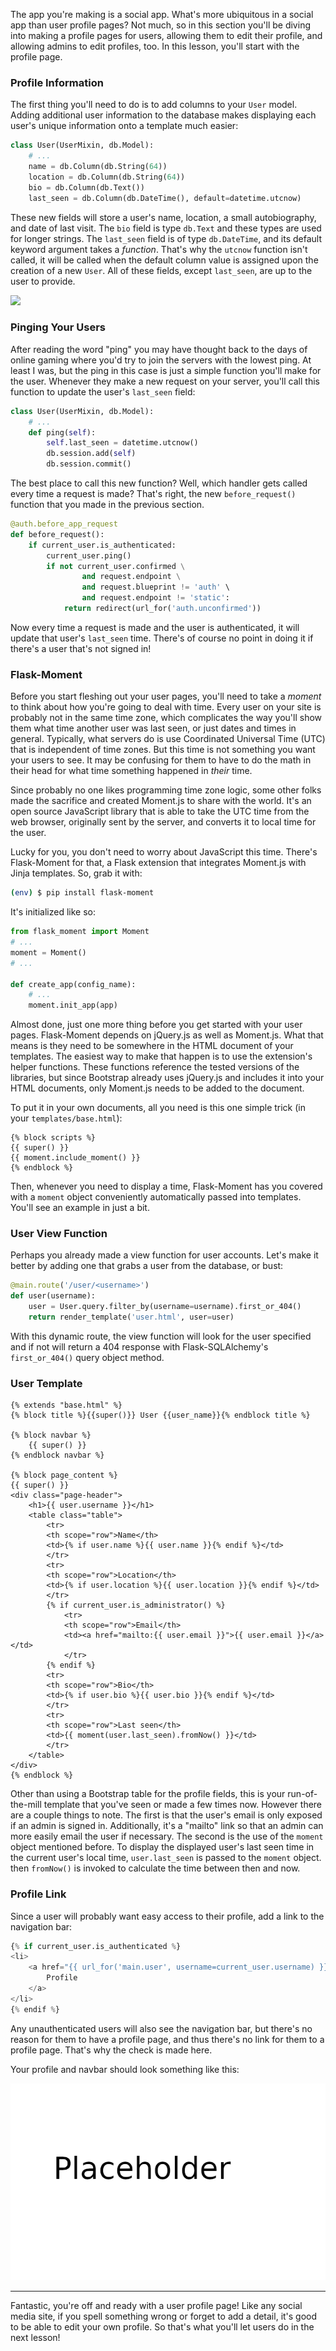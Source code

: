 The app you're making is a social app. What's more ubiquitous in a social app than user profile pages? Not much, so in this section you'll be diving into making a profile pages for users, allowing them to edit their profile, and allowing admins to edit profiles, too. In this lesson, you'll start with the profile page.

### Profile Information

The first thing you'll need to do is to add columns to your `User` model. Adding additional user information to the database makes displaying each user's unique information onto a template much easier:

```python
class User(UserMixin, db.Model):
    # ...
    name = db.Column(db.String(64))
    location = db.Column(db.String(64))
    bio = db.Column(db.Text())
    last_seen = db.Column(db.DateTime(), default=datetime.utcnow)
```

These new fields will store a user's name, location, a small autobiography, and date of last visit. The `bio` field is type `db.Text` and these types are used for longer strings. The `last_seen` field is of type `db.DateTime`, and its default keyword argument takes a *function*. That's why the `utcnow` function isn't called, it will be called when the default column value is assigned upon the creation of a new `User`. All of these fields, except `last_seen`, are up to the user to provide.

![](https://i2.kym-cdn.com/photos/images/newsfeed/000/427/561/7ad.jpg)

### Pinging Your Users

After reading the word "ping" you may have thought back to the days of online gaming where you'd try to join the servers with the lowest ping. At least I was, but the ping in this case is just a simple function you'll make for the user. Whenever they make a new request on your server, you'll call this function to update the user's `last_seen` field:

```python
class User(UserMixin, db.Model):
    # ...
    def ping(self):
        self.last_seen = datetime.utcnow()
        db.session.add(self)
        db.session.commit()
```

The best place to call this new function? Well, which handler gets called every time a request is made? That's right, the new `before_request()` function that you made in the previous section.

```python
@auth.before_app_request
def before_request():
    if current_user.is_authenticated:
        current_user.ping()
        if not current_user.confirmed \
                and request.endpoint \
                and request.blueprint != 'auth' \
                and request.endpoint != 'static':
            return redirect(url_for('auth.unconfirmed'))
```

Now every time a request is made and the user is authenticated, it will update that user's `last_seen` time. There's of course no point in doing it if there's a user that's not signed in!

### Flask-Moment

Before you start fleshing out your user pages, you'll need to take a *moment* to think about how you're going to deal with time. Every user on your site is probably not in the same time zone, which complicates the way you'll show them what time another user was last seen, or just dates and times in general. Typically, what servers do is use Coordinated Universal Time (UTC) that is independent of time zones. But this time is not something you want your users to see. It may be confusing for them to have to do the math in their head for what time something happened in *their* time.

Since probably no one likes programming time zone logic, some other folks made the sacrifice and created Moment.js to share with the world. It's an open source JavaScript library that is able to take the UTC time from the web browser, originally sent by the server, and converts it to local time for the user.

Lucky for you, you don't need to worry about JavaScript this time. There's Flask-Moment for that, a Flask extension that integrates Moment.js with Jinja templates. So, grab it with:

```bash
(env) $ pip install flask-moment
```

It's initialized like so:

```python
from flask_moment import Moment
# ...
moment = Moment()
# ...

def create_app(config_name):
    # ...
    moment.init_app(app)
```

Almost done, just one more thing before you get started with your user pages. Flask-Moment depends on jQuery.js as well as Moment.js. What that means is they need to be somewhere in the HTML document of your templates. The easiest way to make that happen is to use the extension's helper functions. These functions reference the tested versions of the libraries, but since Bootstrap already uses jQuery.js and includes it into your HTML documents, only Moment.js needs to be added to the document.

To put it in your own documents, all you need is this one simple trick (in your `templates/base.html`):

```jinja2
{% block scripts %}
{{ super() }}
{{ moment.include_moment() }}
{% endblock %}
```

Then, whenever you need to display a time, Flask-Moment has you covered with a `moment` object conveniently automatically passed into templates. You'll see an example in just a bit.

### User View Function

Perhaps you already made a view function for user accounts. Let's make it better by adding one that grabs a user from the database, or bust:

```python
@main.route('/user/<username>')
def user(username):
    user = User.query.filter_by(username=username).first_or_404()
    return render_template('user.html', user=user)
```

With this dynamic route, the view function will look for the user specified and if not will return a 404 response with Flask-SQLAlchemy's `first_or_404()` query object method.

### User Template

```jinja2
{% extends "base.html" %}
{% block title %}{{super()}} User {{user_name}}{% endblock title %}

{% block navbar %}
    {{ super() }}
{% endblock navbar %}

{% block page_content %}
{{ super() }}
<div class="page-header">
    <h1>{{ user.username }}</h1>
    <table class="table">
        <tr>
        <th scope="row">Name</th>
        <td>{% if user.name %}{{ user.name }}{% endif %}</td>
        </tr>
        <tr>
        <th scope="row">Location</th>
        <td>{% if user.location %}{{ user.location }}{% endif %}</td>
        </tr>
        {% if current_user.is_administrator() %}
            <tr>
            <th scope="row">Email</th>
            <td><a href="mailto:{{ user.email }}">{{ user.email }}</a></td>
            </tr>
        {% endif %}
        <tr>
        <th scope="row">Bio</th>
        <td>{% if user.bio %}{{ user.bio }}{% endif %}</td>
        </tr>
        <tr>
        <th scope="row">Last seen</th>
        <td>{{ moment(user.last_seen).fromNow() }}</td>
        </tr>
    </table>
</div>
{% endblock %}

```

Other than using a Bootstrap table for the profile fields, this is your run-of-the-mill template that you've seen or made a few times now. However there are a couple things to note. The first is that the user's email is only exposed if an admin is signed in. Additionally, it's a "mailto" link so that an admin can more easily email the user if necessary. The second is the use of the `moment` object mentioned before. To display the displayed user's last seen time in the current user's local time, `user.last_seen` is passed to the `moment` object. then `fromNow()` is invoked to calculate the time between then and now.

### Profile Link

Since a user will probably want easy access to their profile, add a link to the navigation bar:

```python
{% if current_user.is_authenticated %}
<li>
    <a href="{{ url_for('main.user', username=current_user.username) }}">
        Profile
    </a>
</li>
{% endif %}
```

Any unauthenticated users will also see the navigation bar, but there's no reason for them to have a profile page, and thus there's no link for them to a profile page. That's why the check is made here.

Your profile and navbar should look something like this:

[//]: # (TODO: picture)

![](../images/placeholder.png)

___


Fantastic, you're off and ready with a user profile page! Like any social media site, if you spell something wrong or forget to add a detail, it's good to be able to edit your own profile. So that's what you'll let users do in the next lesson!
